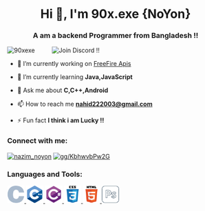 
<h1 align="center">Hi 👋, I'm 90x.exe {NoYon} </h1>
<h3 align="center">A am a backend Programmer from Bangladesh !!</h3>
<a href="https://discord.com/servers/90x-exe-1223553717501038592" target="_blank">
<img align="right" alt="Join Discord !!" width="400" src="https://64.media.tumblr.com/7504e68a66376f5e2a7d6c443fd15856/tumblr_n9cmvzeGsf1rhfekio1_500.gif">
</a>

<p align="left"> <img src="https://komarev.com/ghpvc/?username=90xexe&label=Profile%20views&color=0e75b6&style=flat" alt="90xexe" /> </p>

- 🔭 I’m currently working on [FreeFire Apis](https://t.me/ffinfobd)

- 🌱 I’m currently learning **Java,JavaScript**

- 💬 Ask me about **C,C++,Android**

- 📫 How to reach me **nahid222003@gmail.com**

- ⚡ Fun fact **I think i am Lucky !!**

<h3 align="left">Connect with me:</h3>
<p align="left">
<a href="https://instagram.com/nazim_noyon" target="blank"><img align="center" src="https://raw.githubusercontent.com/rahuldkjain/github-profile-readme-generator/master/src/images/icons/Social/instagram.svg" alt="nazim_noyon" height="30" width="40" /></a>
<a href="https://discord.gg/KbhwvbPw2G" target="blank"><img align="center" src="https://raw.githubusercontent.com/rahuldkjain/github-profile-readme-generator/master/src/images/icons/Social/discord.svg" alt="gg/KbhwvbPw2G" height="30" width="40" /></a>
</p>

<h3 align="left">Languages and Tools:</h3>
<p align="left"> <a href="https://www.cprogramming.com/" target="_blank" rel="noreferrer"> <img src="https://raw.githubusercontent.com/devicons/devicon/master/icons/c/c-original.svg" alt="c" width="40" height="40"/> </a> <a href="https://www.w3schools.com/cpp/" target="_blank" rel="noreferrer"> <img src="https://raw.githubusercontent.com/devicons/devicon/master/icons/cplusplus/cplusplus-original.svg" alt="cplusplus" width="40" height="40"/> </a> <a href="https://www.w3schools.com/cs/" target="_blank" rel="noreferrer"> <img src="https://raw.githubusercontent.com/devicons/devicon/master/icons/csharp/csharp-original.svg" alt="csharp" width="40" height="40"/> </a> <a href="https://www.w3schools.com/css/" target="_blank" rel="noreferrer"> <img src="https://raw.githubusercontent.com/devicons/devicon/master/icons/css3/css3-original-wordmark.svg" alt="css3" width="40" height="40"/> </a> <a href="https://www.w3.org/html/" target="_blank" rel="noreferrer"> <img src="https://raw.githubusercontent.com/devicons/devicon/master/icons/html5/html5-original-wordmark.svg" alt="html5" width="40" height="40"/> </a> <a href="https://www.photoshop.com/en" target="_blank" rel="noreferrer"> <img src="https://raw.githubusercontent.com/devicons/devicon/master/icons/photoshop/photoshop-line.svg" alt="photoshop" width="40" height="40"/> </a> </p>

